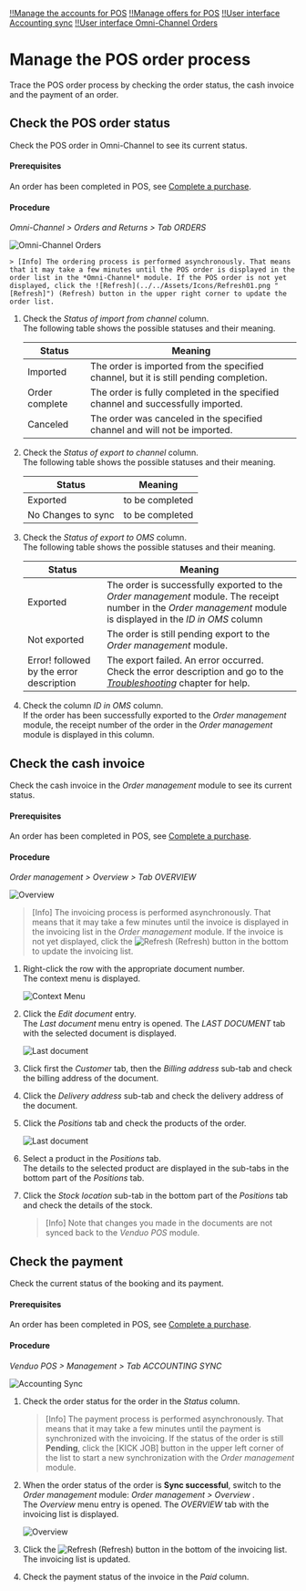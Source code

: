 [!!Manage the accounts for POS](../Integration/02_ManageAccounts.md)
[!!Manage offers for POS](../Integration/07_ManageOffers.md)
[!!User interface Accounting sync](../UserInterface/02d_AccountingSync.md)
[!!User interface Omni-Channel Orders](../../Channels/UserInterface/05a_Orders.md)


[comment]: <> (add link to Order management module if available)

# Manage the POS order process

Trace the POS order process by checking the order status, the cash invoice and the payment of an order.


## Check the POS order status

Check the POS order in Omni-Channel to see its current status.

#### Prerequisites

An order has been completed in POS, see [Complete a purchase](./04_CompletePurchase.md).

#### Procedure

*Omni-Channel > Orders and Returns > Tab ORDERS*

![Omni-Channel Orders](../../Assets/Screenshots/Channels/OrdersReturns/Orders/Orders.png "[Omni-Channel Orders]")

    > [Info] The ordering process is performed asynchronously. That means that it may take a few minutes until the POS order is displayed in the order list in the *Omni-Channel* module. If the POS order is not yet displayed, click the ![Refresh](../../Assets/Icons/Refresh01.png "[Refresh]") (Refresh) button in the upper right corner to update the order list.

1. Check the *Status of import from channel* column.   
    The following table shows the possible statuses and their meaning.

    | Status         | Meaning               |
    |----------------|-----------------------|
    | Imported       | The order is imported from the specified channel, but it is still pending completion. |
    | Order complete | The order is fully completed in the specified channel and successfully imported. |
    | Canceled       | The order was canceled in the specified channel and will not be imported. |

[comment]: <> (Are there other statuses? Meaning?)

2. Check the *Status of export to channel* column.   
    The following table shows the possible statuses and their meaning.

    | Status         | Meaning               |
    |----------------|-----------------------|
    | Exported       | to be completed |
    | No Changes to sync |to be completed |

[comment]: <> (Are there other statuses? Meaning?)

3. Check the *Status of export to OMS* column.   
    The following table shows the possible statuses and their meaning.

    | Status         | Meaning               |
    |----------------|-----------------------|
    | Exported       | The order is successfully exported to the *Order management* module. The receipt number in the *Order management* module is displayed in the *ID in OMS* column|
    | Not exported   | The order is still pending export to the *Order management* module. |
    | Error! followed by the error description | The export failed. An error occurred. Check the error description and go to the [*Troubleshooting*](../Troubleshooting/00_Troubleshooting.md) chapter for help.|

[comment]: <> (Are there other statuses? Meaning?)

4. Check the column *ID in OMS* column.    
    If the order has been successfully exported to the *Order management* module, the receipt number of the order in the *Order management* module is displayed in this column.

[comment]: <> (Are there other important columns to check?)



## Check the cash invoice

Check the cash invoice in the *Order management* module to see its current status.

#### Prerequisites

An order has been completed in POS, see [Complete a purchase](./04_CompletePurchase.md).

#### Procedure

*Order management > Overview > Tab OVERVIEW*

![Overview](../../Assets/Screenshots/RetailSuiteFaktBase/Overview/Overview.png "[Overview]")

> [Info] The invoicing process is performed asynchronously. That means that it may take a few minutes until the invoice is displayed in the invoicing list in the *Order management* module. If the invoice is not yet displayed, click the ![Refresh](../../Assets/Icons/Refresh01.png "[Refresh]") (Refresh) button in the bottom to update the invoicing list.

1. Right-click the row with the appropriate document number.   
    The context menu is displayed.

    ![Context Menu](../../Assets/Screenshots/RetailSuiteFaktBase/ContextMenu.png "[Context Menu]")

2. Click the *Edit document* entry.   
    The *Last document* menu entry is opened. The *LAST DOCUMENT* tab with the selected document is displayed.

    ![Last document](../../Assets/Screenshots/RetailSuiteFaktBase/LastDocument/Customer.png "[Last document]")

3. Click first the *Customer* tab, then the *Billing address* sub-tab and check the billing address of the document.

4. Click the *Delivery address* sub-tab and check the delivery address of the document.

5. Click the *Positions* tab and check the products of the order.

    ![Last document](../../Assets/Screenshots/RetailSuiteFaktBase/LastDocument/Positions.png "[Last document]")

6. Select a product in the *Positions* tab.   
    The details to the selected product are displayed in the sub-tabs in the bottom part of the *Positions* tab.

7. Click the *Stock location* sub-tab in the bottom part of the *Positions* tab and check the details of the stock.

    > [Info] Note that changes you made in the documents are not synced back to the *Venduo POS* module.



## Check the payment

Check the current status of the booking and its payment.

#### Prerequisites

An order has been completed in POS, see [Complete a purchase](./04_CompletePurchase.md).

#### Procedure

*Venduo POS > Management > Tab ACCOUNTING SYNC*

![Accounting Sync](../../Assets/Screenshots/POS/Management/AccountingSync/AccountingSync.png "[Accounting Sync]")

1. Check the order status for the order in the *Status* column.   

    > [Info] The payment process is performed asynchronously. That means that it may take a few minutes until the payment is synchronized with the invoicing. If the status of the order is still **Pending**, click the [KICK JOB] button in the upper left corner of the list to start a new synchronization with the *Order management* module.

2. When the order status of the order is **Sync successful**, switch to the *Order management* module: *Order management > Overview* .   
    The *Overview* menu entry is opened. The *OVERVIEW* tab with the invoicing list is displayed.

    ![Overview](../../Assets/Screenshots/RetailSuiteFaktBase/Overview/Overview.png "[Overview]")

3. Click the ![Refresh](../../Assets/Icons/Refresh01.png "[Refresh]") (Refresh) button in the bottom of the invoicing list.
    The invoicing list is updated.

4. Check the payment status of the invoice in the *Paid* column.
